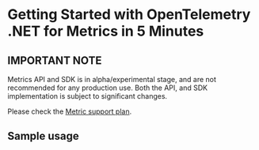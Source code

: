 # Getting Started with OpenTelemetry .NET for Metrics in 5 Minutes

## IMPORTANT NOTE

Metrics API and SDK is in alpha/experimental stage, and are not recommended for
any production use. Both the API, and SDK implementation is subject to
significant changes.

Please check the [Metric support
plan](https://github.com/open-telemetry/opentelemetry-dotnet/issues/1501).

## Sample usage

